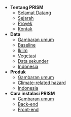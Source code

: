 * **Tentang PRISM**
	* [Selamat Datang](README.md)
	* [Sejarah](about/history.md)
	* [Proyek](about/project.md)
	* [Kontak](about/contact.md)
* **Data**
	* [Gambaran umum](/data/data.md)
	* [Baseline](/data/baseline.md)
	* [Iklim](/data/data_climate.md)
	* [Vegetasi](/data/data_vegetation.md)
	* [Data sekunder](/data/data_secondary.md)
	* [Indonesia](/csd/csd_indonesia.md)
* **Produk**
	* [Gambaran umum](/product/product.md)
	* [Climate-related hazard](/product/climate_hazard.md)
	* [Indonesia](/csp/csp_indonesia.md)
* **Cara instalasi PRISM**
	* [Gambaran umum](/setup/howto.md)
	* [Back-end](/setup/backend.md)
	* [Front-end](/setup/frontend.md)